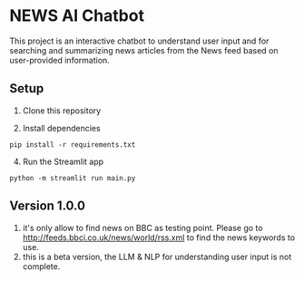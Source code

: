 # NEWS AI Chatbot

This project is an interactive chatbot to understand user input and for searching and summarizing news articles from the News feed based on user-provided information.

## Setup

1. Clone this repository

2. Install dependencies
```
pip install -r requirements.txt
```

4. Run the Streamlit app
```
python -m streamlit run main.py
```

## Version 1.0.0
1. it's only allow to find news on BBC as testing point. Please go to http://feeds.bbci.co.uk/news/world/rss.xml to find the news keywords to use.
2. this is a beta version, the LLM & NLP for understanding user input is not complete.

